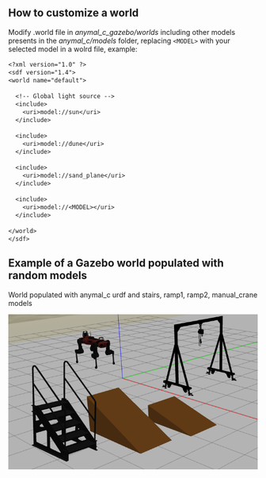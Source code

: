 ## How to customize a world

Modify .world file in *anymal_c_gazebo/worlds* including other models presents in the *anymal_c/models* folder, replacing `<MODEL>` with your selected model in a wolrd file, example:

  ```
<?xml version="1.0" ?>
<sdf version="1.4">
  <world name="default">

    <!-- Global light source -->
    <include>
      <uri>model://sun</uri>
    </include>

    <include>
      <uri>model://dune</uri>
    </include>
    
    <include>
      <uri>model://sand_plane</uri>
    </include>
    
    <include>
      <uri>model://<MODEL></uri>
    </include>
    
  </world>
</sdf>
  ```
  
## Example of a Gazebo world populated with random models

World populated with anymal_c urdf and stairs, ramp1, ramp2, manual_crane models

![Image of a random world](pics/randomModels.png)
